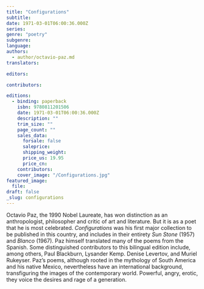 ```yaml
---
title: "Configurations"
subtitle:
date: 1971-03-01T06:00:36.000Z
series:
genre: "poetry"
subgenre:
language:
authors:
  - author/octavio-paz.md
translators:

editors:

contributors:

editions:
  - binding: paperback
    isbn: 9780811201506
    date: 1971-03-01T06:00:36.000Z
    description: ""
    trim_size: ""
    page_count: ""
    sales_data:
      forsale: false
      saleprice:
      shipping_weight:
      price_us: 19.95
      price_cn:
    contributors:
    cover_image: "/Configurations.jpg"
featured_image:
  file:
draft: false
_slug: configurations
---
```


Octavio Paz, the 1990 Nobel Laureate, has won distinction as an anthropologist, philosopher and critic of art and literature. But it is as a poet that he is most celebrated. _Configurations_ was his first major collection to be published in this country, and includes in their entirety _Sun Stone_ (1957) and _Blanco_ (1967). Paz himself translated many of the poems from the Spanish. Some distinguished contributors to this bilingual edition include, among others, Paul Blackburn, Lysander Kemp. Denise Levertov, and Muriel Rukeyser. Paz’s poems, although rooted in the mythology of South America and his native Mexico, nevertheless have an international background, transfiguring the images of the contemporary world. Powerful, angry, erotic, they voice the desires and rage of a generation.

